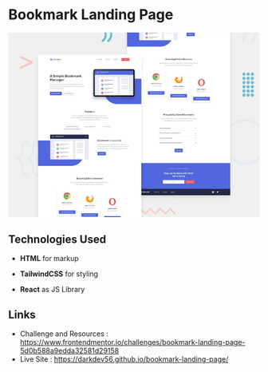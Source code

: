 # Bookmark Landing Page

![Design preview for the News Homepage coding challenge](./design/desktop-preview.jpg)

## Technologies Used

- **HTML** for markup

- **TailwindCSS** for styling

- **React** as JS Library

## Links

- Challenge and Resources : https://www.frontendmentor.io/challenges/bookmark-landing-page-5d0b588a9edda32581d29158
- Live Site : https://darkdev56.github.io/bookmark-landing-page/
